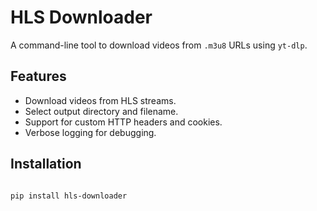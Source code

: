 # HLS Downloader

A command-line tool to download videos from `.m3u8` URLs using `yt-dlp`.

## Features

- Download videos from HLS streams.
- Select output directory and filename.
- Support for custom HTTP headers and cookies.
- Verbose logging for debugging.

## Installation

```bash

pip install hls-downloader

```
